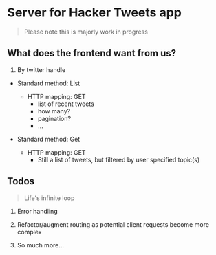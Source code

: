# Server for Hacker Tweets app

> Please note this is majorly work in progress

## What does the frontend want from us?

1. By twitter handle

- Standard method: List

  - HTTP mapping: GET
    - list of recent tweets
    - how many?
    - pagination?
    - ...

- Standard method: Get
  - HTTP mapping: GET
    - Still a list of tweets, but filtered by user specified topic(s)

## Todos

> Life's infinite loop

1. Error handling

2. Refactor/augment routing as potential client requests become more complex

3. So much more...
